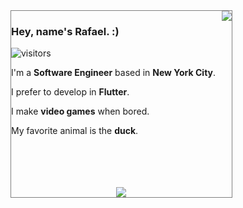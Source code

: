 <div id="body" style="width: 70%; border: 1px solid grey" border-radius: 2px; >
<img align="right" src="https://user-images.githubusercontent.com/7101404/154205263-b4d23e06-5232-405c-8d7e-123fc0181b92.png"></img>

### Hey, name's Rafael. :)

![visitors](https://visitor-badge-reloaded.herokuapp.com/badge?page_id=rafaelcolladojr.rafaelcolladojr&color=00cf00)


I'm a **Software Engineer** based in **New York City**.


I prefer to develop in **Flutter**.


I make **video games** when bored.


My favorite animal is the **duck**.

</br>
</br>
</br>
</br>

<div align="center">
<img src="https://user-images.githubusercontent.com/7101404/154202000-86d49901-a42e-4025-b5ce-75c2b5da3e7c.png"></img>
</div>
</div>
